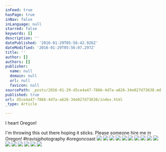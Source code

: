 ```yaml
---
inFeed: true
hasPage: true
inNav: false
inLanguage: null
starred: false
keywords: []
description: ''
datePublished: '2016-01-29T05:56:42.926Z'
dateModified: '2016-01-29T05:56:07.297Z'
title: ''
author: []
authors: []
publisher:
  name: null
  domain: null
  url: null
  favicon: null
sourcePath: _posts/2016-01-29-d5ce4a47-7866-4d7a-a626-34e027d73638.md
published: true
url: d5ce4a47-7866-4d7a-a626-34e027d73638/index.html
_type: Article

---
```

I heart Oregon!

I'm throwing this out there hoping it sticks. Please someone hire me in Oregon! \#travisjphotography \#oregoncoast
![](https://the-grid-user-content.s3-us-west-2.amazonaws.com/232cb5f8-fb2f-40cf-a3d0-876897f8ac06.jpg)
![](https://the-grid-user-content.s3-us-west-2.amazonaws.com/b0168a40-4ea4-4987-82b2-8ea57af71fac.jpg)
![](https://the-grid-user-content.s3-us-west-2.amazonaws.com/47b83b56-f4c1-4eb4-ab46-735c5fa4bc11.jpg)
![](https://the-grid-user-content.s3-us-west-2.amazonaws.com/2f99f21c-7be2-416b-8365-e7a03b4a424b.jpg)
![](https://the-grid-user-content.s3-us-west-2.amazonaws.com/5aaa3460-4205-49b4-b18f-bc9fbcc15ef6.jpg)
![](https://the-grid-user-content.s3-us-west-2.amazonaws.com/bdfdd807-313f-4227-996c-0da4ddd00ff0.jpg)
![](https://the-grid-user-content.s3-us-west-2.amazonaws.com/6e650f8c-f7e8-4a2e-8ff1-e3823e30bcde.jpg)
![](https://the-grid-user-content.s3-us-west-2.amazonaws.com/f3bbe17f-73e6-4cb4-8404-c44d37ccf580.jpg)
![](https://the-grid-user-content.s3-us-west-2.amazonaws.com/afa9a50b-305a-42ae-86c2-da3fab97f047.jpg)
![](https://the-grid-user-content.s3-us-west-2.amazonaws.com/ab7c72f7-bd11-4875-b8d2-a4731dd289fc.jpg)
![](https://the-grid-user-content.s3-us-west-2.amazonaws.com/630328f6-976e-4a29-989f-09f952849c73.jpg)
![](https://the-grid-user-content.s3-us-west-2.amazonaws.com/e8932f2a-a799-4fbb-88c7-0a84d47e4e36.jpg)
![](https://the-grid-user-content.s3-us-west-2.amazonaws.com/005d3e4c-9053-4b4a-8018-f2f4f0d7c655.jpg)
![](https://the-grid-user-content.s3-us-west-2.amazonaws.com/3ec31f69-455b-4db7-8181-7db0f750d38b.jpg)
![](https://the-grid-user-content.s3-us-west-2.amazonaws.com/9f031f13-affc-41b0-9c57-9b8bbf18d832.jpg)
![](https://the-grid-user-content.s3-us-west-2.amazonaws.com/8b736bbd-40c1-489d-830f-d7193972cb16.jpg)